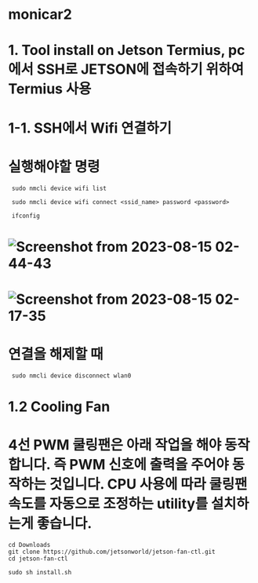 # monicar2
# 1. Tool install on Jetson Termius, pc에서 SSH로 JETSON에 접속하기 위하여 Termius 사용
# 1-1. SSH에서 Wifi 연결하기
# 실행해야할 명령

     sudo nmcli device wifi list
  
     sudo nmcli device wifi connect <ssid_name> password <password>
  
     ifconfig

     
# ![Screenshot from 2023-08-15 02-44-43](https://github.com/jetsonmom/monicar2/assets/92077615/f6f05745-972c-4d5d-a091-34e1b623bcce)

      

# ![Screenshot from 2023-08-15 02-17-35](https://github.com/jetsonmom/monicar2/assets/92077615/a17e7c40-b7e1-4431-80ac-01dbb1986fbc)

# 연결을 해제할 때
     sudo nmcli device disconnect wlan0

  #   1.2 Cooling Fan

  # 4선 PWM 쿨링팬은 아래 작업을 해야 동작합니다. 즉 PWM 신호에 출력을 주어야 동작하는 것입니다. CPU 사용에 따라 쿨링팬 속도를 자동으로 조정하는 utility를 설치하는게 좋습니다.

    cd Downloads
    git clone https://github.com/jetsonworld/jetson-fan-ctl.git
    cd jetson-fan-ctl

    sudo sh install.sh

